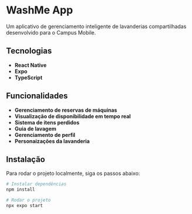 # WashMe App

Um aplicativo de gerenciamento inteligente de lavanderias compartilhadas desenvolvido para o Campus Mobile.

## Tecnologias

- **React Native**
- **Expo**
- **TypeScript**

## Funcionalidades

- **Gerenciamento de reservas de máquinas**
- **Visualização de disponibilidade em tempo real**
- **Sistema de itens perdidos**
- **Guia de lavagem**
- **Gerenciamento de perfil**
- **Personaizações da lavanderia**


## Instalação

Para rodar o projeto localmente, siga os passos abaixo:

```bash
# Instalar dependências
npm install

# Rodar o projeto
npx expo start
```

